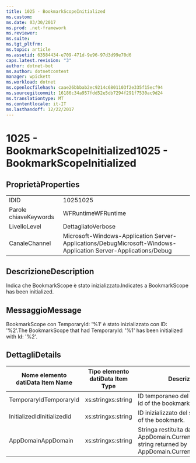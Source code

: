 ```yaml
---
title: 1025 - BookmarkScopeInitialized
ms.custom: 
ms.date: 03/30/2017
ms.prod: .net-framework
ms.reviewer: 
ms.suite: 
ms.tgt_pltfrm: 
ms.topic: article
ms.assetid: 63584434-e709-471d-9e96-97d3d99e70d6
caps.latest.revision: "3"
author: dotnet-bot
ms.author: dotnetcontent
manager: wpickett
ms.workload: dotnet
ms.openlocfilehash: caae26bbbab2ec9214c6801103f2e335f15ecf94
ms.sourcegitcommit: 16186c34a957fdd52e5db7294f291f7530ac9d24
ms.translationtype: MT
ms.contentlocale: it-IT
ms.lasthandoff: 12/22/2017
---
```

# <a name="1025---bookmarkscopeinitialized"></a><span data-ttu-id="c2c4e-102">1025 - BookmarkScopeInitialized</span><span class="sxs-lookup"><span data-stu-id="c2c4e-102">1025 - BookmarkScopeInitialized</span></span>
## <a name="properties"></a><span data-ttu-id="c2c4e-103">Proprietà</span><span class="sxs-lookup"><span data-stu-id="c2c4e-103">Properties</span></span>  
  
|||  
|-|-|  
|<span data-ttu-id="c2c4e-104">ID</span><span class="sxs-lookup"><span data-stu-id="c2c4e-104">ID</span></span>|<span data-ttu-id="c2c4e-105">1025</span><span class="sxs-lookup"><span data-stu-id="c2c4e-105">1025</span></span>|  
|<span data-ttu-id="c2c4e-106">Parole chiave</span><span class="sxs-lookup"><span data-stu-id="c2c4e-106">Keywords</span></span>|<span data-ttu-id="c2c4e-107">WFRuntime</span><span class="sxs-lookup"><span data-stu-id="c2c4e-107">WFRuntime</span></span>|  
|<span data-ttu-id="c2c4e-108">Livello</span><span class="sxs-lookup"><span data-stu-id="c2c4e-108">Level</span></span>|<span data-ttu-id="c2c4e-109">Dettagliato</span><span class="sxs-lookup"><span data-stu-id="c2c4e-109">Verbose</span></span>|  
|<span data-ttu-id="c2c4e-110">Canale</span><span class="sxs-lookup"><span data-stu-id="c2c4e-110">Channel</span></span>|<span data-ttu-id="c2c4e-111">Microsoft-Windows-Application Server-Applications/Debug</span><span class="sxs-lookup"><span data-stu-id="c2c4e-111">Microsoft-Windows-Application Server-Applications/Debug</span></span>|  
  
## <a name="description"></a><span data-ttu-id="c2c4e-112">Descrizione</span><span class="sxs-lookup"><span data-stu-id="c2c4e-112">Description</span></span>  
 <span data-ttu-id="c2c4e-113">Indica che BookmarkScope è stato inizializzato.</span><span class="sxs-lookup"><span data-stu-id="c2c4e-113">Indicates a BookmarkScope has been initialized.</span></span>  
  
## <a name="message"></a><span data-ttu-id="c2c4e-114">Messaggio</span><span class="sxs-lookup"><span data-stu-id="c2c4e-114">Message</span></span>  
 <span data-ttu-id="c2c4e-115">BookmarkScope con TemporaryId: '%1' è stato inizializzato con ID: '%2'.</span><span class="sxs-lookup"><span data-stu-id="c2c4e-115">The BookmarkScope that had TemporaryId: '%1' has been initialized with Id: '%2'.</span></span>  
  
## <a name="details"></a><span data-ttu-id="c2c4e-116">Dettagli</span><span class="sxs-lookup"><span data-stu-id="c2c4e-116">Details</span></span>  
  
|<span data-ttu-id="c2c4e-117">Nome elemento dati</span><span class="sxs-lookup"><span data-stu-id="c2c4e-117">Data Item Name</span></span>|<span data-ttu-id="c2c4e-118">Tipo elemento dati</span><span class="sxs-lookup"><span data-stu-id="c2c4e-118">Data Item Type</span></span>|<span data-ttu-id="c2c4e-119">Descrizione</span><span class="sxs-lookup"><span data-stu-id="c2c4e-119">Description</span></span>|  
|--------------------|--------------------|-----------------|  
|<span data-ttu-id="c2c4e-120">TemporaryId</span><span class="sxs-lookup"><span data-stu-id="c2c4e-120">TemporaryId</span></span>|<span data-ttu-id="c2c4e-121">xs:string</span><span class="sxs-lookup"><span data-stu-id="c2c4e-121">xs:string</span></span>|<span data-ttu-id="c2c4e-122">ID temporaneo del segnalibro.</span><span class="sxs-lookup"><span data-stu-id="c2c4e-122">The temporary id of the bookmark.</span></span>|  
|<span data-ttu-id="c2c4e-123">InitializedId</span><span class="sxs-lookup"><span data-stu-id="c2c4e-123">InitializedId</span></span>|<span data-ttu-id="c2c4e-124">xs:string</span><span class="sxs-lookup"><span data-stu-id="c2c4e-124">xs:string</span></span>|<span data-ttu-id="c2c4e-125">ID inizializzato del segnalibro.</span><span class="sxs-lookup"><span data-stu-id="c2c4e-125">The initialized id of the bookmark.</span></span>|  
|<span data-ttu-id="c2c4e-126">AppDomain</span><span class="sxs-lookup"><span data-stu-id="c2c4e-126">AppDomain</span></span>|<span data-ttu-id="c2c4e-127">xs:string</span><span class="sxs-lookup"><span data-stu-id="c2c4e-127">xs:string</span></span>|<span data-ttu-id="c2c4e-128">Stringa restituita da AppDomain.CurrentDomain.FriendlyName.</span><span class="sxs-lookup"><span data-stu-id="c2c4e-128">The string returned by AppDomain.CurrentDomain.FriendlyName.</span></span>|

